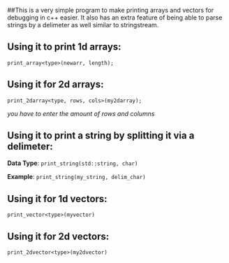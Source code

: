 ##This is a very simple program to make printing arrays and vectors for debugging in c++ easier. It also has an extra feature of being able to parse strings by a delimeter as well similar to stringstream. 


## Using it to print 1d arrays:

`print_array<type>(newarr, length);`


## Using it for 2d arrays:

`print_2darray<type, rows, cols>(my2darray);` 

*you have to enter the amount of rows and columns*

## Using it to print a string by splitting it via a delimeter:

**Data Type**:
`print_string(std::string, char)`

**Example**:
`print_string(my_string, delim_char)`

## Using it for 1d vectors:

`print_vector<type>(myvector)`

## Using it for 2d vectors:

`print_2dvector<type>(my2dvector)`
